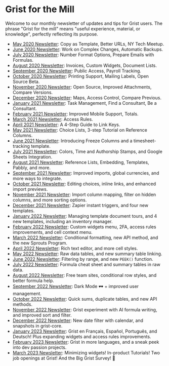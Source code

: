 # Grist for the Mill

Welcome to our monthly newsletter of updates and tips for Grist users. The phrase "Grist for the
mill" means "useful experience, material, or knowledge", perfectly reflecting its purpose.

- [May 2020 Newsletter](newsletters/2020-05.md): Copy as Template, Better URLs, NY Tech Meetup.
- [June 2020 Newsletter](newsletters/2020-06.md): Work on Complex Changes, Automatic Backups.
- [July 2020 Newsletter](newsletters/2020-07.md): Number Format Options, Prepare Emails with Formulas.
- [August 2020 Newsletter](newsletters/2020-08.md): Invoices, Custom Widgets, Document Lists.
- [September 2020 Newsletter](newsletters/2020-09.md): Public Access, Payroll Tracking.
- [October 2020 Newsletter](newsletters/2020-10.md): Printing Support, Mailing Labels, Open Source Beta.
- [November 2020 Newsletter](newsletters/2020-11.md): Open Source, Improved Attachments, Compare Versions.
- [December 2020 Newsletter](newsletters/2020-12.md): Maps, Access Control, Compare Previous.
- [January 2021 Newsletter](newsletters/2021-01.md): Task Management, Find a Consultant, Be a Consultant.
- [February 2021 Newsletter](newsletters/2021-02.md): Improved Mobile Support, Totals.
- [March 2021 Newsletter](newsletters/2021-03.md): Access Rules.
- [April 2021 Newsletter](newsletters/2021-04.md): A 4-Step Guide to Link Keys.
- [May 2021 Newsletter](newsletters/2021-05.md): Choice Lists, 3-step Tutorial on Reference Columns.
- [June 2021 Newsletter](newsletters/2021-06.md): Introducing Freeze Columns and a timesheet-tracking template.
- [July 2021 Newsletter](newsletters/2021-07.md): Colors, Time and Authorship Stamps, and Google Sheets Integration.
- [August 2021 Newsletter](newsletters/2021-08.md): Reference Lists, Embedding, Templates, Pabbly, and more.
- [September 2021 Newsletter](newsletters/2021-09.md): Improved imports, global currencies, and more ways to integrate.
- [October 2021 Newsletter](newsletters/2021-10.md): Editing choices, inline links, and enhanced import previews.
- [November 2021 Newsletter](newsletters/2021-11.md): Import column mapping, filter on hidden columns, and more sorting options.
- [December 2021 Newsletter](newsletters/2021-12.md): Zapier instant triggers, and four new templates.
- [January 2022 Newsletter](newsletters/2022-01.md): Managing template document tours, and 4 new templates, including an inventory manager.
- [February 2022 Newsletter](newsletters/2022-02.md): Custom widgets menu, 2FA, access rules improvements, and cell context menu.
- [March 2022 Newsletter](newsletters/2022-03.md): Conditional formatting, new API method, and the new Sprouts Program.
- [April 2022 Newsletter](newsletters/2022-04.md): Rich text editor, and more cell styles.
- [May 2022 Newsletter](newsletters/2022-05.md): Raw data tables, and new summary table linking.
- [June 2022 Newsletter](newsletters/2022-06.md): Filtering by range, and new `PEEK()` function.
- [July 2022 Newsletter](newsletters/2022-07.md): Formula cheat sheet and summary tables in raw data.
- [August 2022 Newsletter](newsletters/2022-08.md): Free team sites, conditional row styles, and better formula help.
- [September 2022 Newsletter](newsletters/2022-09.md): Dark Mode 🕶 + improved user management.
- [October 2022 Newsletter](newsletters/2022-10.md): Quick sums, duplicate tables, and new API methods.
- [November 2022 Newsletter](newsletters/2022-11.md): Grist experiment with AI formula writing, and improved sort and filter.
- [December 2022 Newsletter](newsletters/2022-12.md): New date filter with calendar, and snapshots in grist-core.
- [January 2023 Newsletter](newsletters/2023-01.md): Grist en Français, Español, Português, and Deutsch! Plus expanding widgets and access rules improvements.
- [February 2023 Newsletter](newsletters/2023-02.md): Grist in more languages, and a sneak peek into dev passion projects.
- [March 2023 Newsletter](newsletters/2023-03.md): Minimizing widgets! In-product Tutorials! Two job openings at Grist! And the Big Grist Survey! 📢